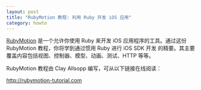 ```yaml
---
layout: post
title: "RubyMotion 教程: 利用 Ruby 开发 iOS 应用"
category: howto
---
```


[RubyMotion][m] 是一个允许你使用 Ruby 来开发 iOS 应用程序的工具。通过这份
RubyMotion 教程，你将学到通过惯用 Ruby 进行 iOS SDK 开发
的精要。其主要覆盖内容包括视图、控制器、模型、动画、测试、HTTP 等等。

RubyMotion 教程由 Clay Allsopp 编写，可从以下链接在线阅读：

<http://rubymotion-tutorial.com>

[m]: http://rubymotion.com
